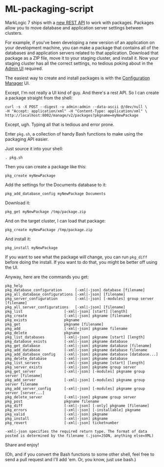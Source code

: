 ML-packaging-script
===================

MarkLogic 7 ships with a
[new REST API](http://docs.marklogic.com/REST/packaging) to work with
packages. Packages allow you to move database and application server
settings between clusters.

For example, if you've been developing a new version of an application
on your development machine, you can make a package that contains all
of the databases and application servers related to that application.
Download that package as a ZIP file, move it to your staging cluster,
and install it. Now your staging cluster has all the correct settings,
no tedious poking about in the
[Admin UI](http://docs.marklogic.com/guide/admin/admin_inter)
required.

The easiest way to create and install packages is with the
[Configuration Manager](http://docs.marklogic.com/guide/admin/config_manager#chapter)
UI.

Except, I'm not really a UI kind of guy. And there's a rest API. So I
can create a package straight from the shell:

```
curl -s -X POST --digest -u admin:admin --data-ascii @/dev/null \
-H "Accept: application/xml" -H "Content-Type: application/xml" \
http://localhost:8002/manage/v2/packages?pkgname=myNewPackage
```

Except, ugh. Typing all that is tedious and error prone.

Enter `pkg.sh`, a collection of handy Bash functions to make using
the packaging API easier.

Just source it into your shell:

```
. pkg.sh
```

Then you can create a package like this:

```
pkg_create myNewPackage
```

Add the settings for the Documents database to it:

```
pkg_add_database_config myNewPackage Documents
```

Download it:

```
pkg_get myNewPackage /tmp/package.zip
```

And on the target cluster, I can load that package:

```
pkg_create myNewPackage /tmp/package.zip
```

And install it:

```
pkg_install myNewPackage
```

If you want to see what the package will change, you can run
`pkg_diff` before doing the install. If you want to do that, you might
be better off using the UI.

Anyway, here are the commands you get:

```
pkg_help
pkg_database_configuration      [-xml|-json] database [filename]
pkg_all_database_configurations [-xml|-json] [filename]
pkg_server_configuration        [-xml|-json] [-modules] group server [filename]
pkg_all_server_configurations   [-xml|-json] [filename]
pkg_list                   [-xml|-json] [start] [length]
pkg_create                 [-xml|-json] pkgname [filename]
pkg_exists                 pkgname
pkg_get                    pkgname [filename]
pkg_add                    [-xml|-json] pkgname filename
pkg_delete                 pkgname
pkg_list_databases         [-xml|-json] pkgname [start] [length]
pkg_database_exists        [-xml|-json] pkgname database
pkg_get_database           [-xml|-json] pkgname database [filename]
pkg_add_database           [-xml|-json] pkgname database filename
pkg_add_database_config    [-xml|-json] pkgname database [database...]
pkg_delete_database        [-xml|-json] pkgname database
pkg_list_servers           [-xml|-json] pkgname [start] [length]
pkg_server_exists          [-xml|-json] pkgname group server
pkg_get_server             [-xml|-json] [-modules] pkgname group server [filename]
pkg_add_server             [-xml|-json] [-modules] pkgname group server filename
pkg_add_server_config      [-xml|-json] [-modules] pkgname group server [server...]
pkg_delete_server          [-xml|-json] pkgname group server
pkg_post                   pkgname filename
pkg_diff                   [-xml|-json] [-only] pkgname [filename]
pkg_errors                 [-xml|-json] [-installable] pkgname
pkg_valid                  [-xml|-json] pkgname
pkg_install                [-xml|-json] pkgname
pkg_revert                 [-xml|-json] ticketnumber

-xml|-json specifies the required return type. The format of data
posted is determined by the filename (.json=JSON, anything else=XML)
```

Share and enjoy!

(Oh, and if you convert the Bash functions to some other shell, feel free
to send a pull request and I'll add 'em. Or, you know, just use bash.)
